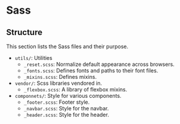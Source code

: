 # Sass

## Structure

This section lists the Sass files and their purpose.

* `utils/`: Utilities
  * `_reset.scss`: Normalize default appearance across browsers.
  * `_fonts.scss`: Defines fonts and paths to their font files.
  * `_mixins.scss`: Defines mixins.
* `vendor/`: Scss libraries vendored in.
  * `_flexbox.scss`: A library of flexbox mixins.
* `componnets/`: Style for various components.
  * `_footer.scss`: Footer style.
  * `_navbar.scss`: Style for the navbar.
  * `_header.scss`: Style for the header.
